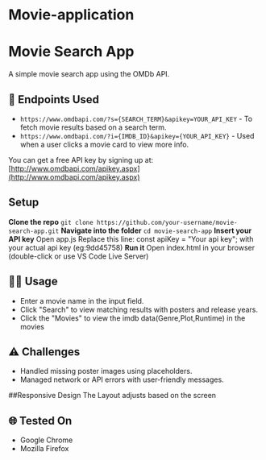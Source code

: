 # Movie-application

# Movie Search App

A simple movie search app using the OMDb API.

## 🔗 Endpoints Used
- `https://www.omdbapi.com/?s={SEARCH_TERM}&apikey=YOUR_API_KEY` - To fetch movie results based on a search term.
- `https://www.omdbapi.com/?i={IMDB_ID}&apikey={YOUR_API_KEY}`  - Used when a user clicks a movie card to view more info.

You can get a free API key by signing up at: [http://www.omdbapi.com/apikey.aspx](http://www.omdbapi.com/apikey.aspx)

## Setup
 **Clone the repo**
   `git clone https://github.com/your-username/movie-search-app.git`
 **Navigate into the folder**
   `cd movie-search-app`
 **Insert your API key**
  Open app.js
  Replace this line: 
        const apiKey = "Your api key"; with your actual api key (eg:9dd45758)
 **Run it**
   Open index.html in your browser (double-click or use VS Code Live Server)


## 🧑‍💻 Usage
- Enter a movie name in the input field.
- Click "Search" to view matching results with posters and release years.
- Click the "Movies" to view the imdb data(Genre,Plot,Runtime) in the movies

## ⚠️ Challenges
- Handled missing poster images using placeholders.
- Managed network or API errors with user-friendly messages.

##Responsive Design
  The Layout adjusts based on the screen

## 🌐 Tested On
- Google Chrome
- Mozilla Firefox
